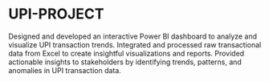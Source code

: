 # UPI-PROJECT
Designed and developed an interactive Power BI dashboard to analyze and visualize UPI transaction trends. Integrated and processed raw transactional data from Excel to create insightful visualizations and reports. Provided actionable insights to stakeholders by identifying trends, patterns, and anomalies in UPI transaction data. 
